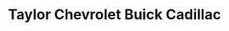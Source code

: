 ---
title: "Taylor Chevrolet Buick Cadillac"
url: /rexburg/taylor-chevrolet-buick-cadillac/
shop: car
---